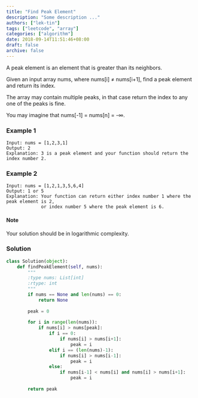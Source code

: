 ```yaml
---
title: "Find Peak Element"
description: "Some description ..."
authors: ["lek-tin"]
tags: ["leetcode", "array"]
categories: ["algorithm"]
date: 2018-09-14T11:51:46+08:00
draft: false
archive: false
---
```

A peak element is an element that is greater than its neighbors.

Given an input array nums, where nums[i] ≠ nums[i+1], find a peak element and return its index.

The array may contain multiple peaks, in that case return the index to any one of the peaks is fine.

You may imagine that nums[-1] = nums[n] = -∞.

### Example 1
```
Input: nums = [1,2,3,1]
Output: 2
Explanation: 3 is a peak element and your function should return the index number 2.
```
### Example 2
```
Input: nums = [1,2,1,3,5,6,4]
Output: 1 or 5 
Explanation: Your function can return either index number 1 where the peak element is 2, 
             or index number 5 where the peak element is 6.
```
#### Note
Your solution should be in logarithmic complexity.

### Solution
```python
class Solution(object):
    def findPeakElement(self, nums):
        """
        :type nums: List[int]
        :rtype: int
        """
        if nums == None and len(nums) == 0:
            return None
        
        peak = 0
        
        for i in range(len(nums)):
            if nums[i] > nums[peak]:
                if i == 0: 
                    if nums[i] > nums[i+1]:
                        peak = i
                elif i == (len(nums)-1):
                    if nums[i] > nums[i-1]:
                        peak = i
                else:
                    if nums[i-1] < nums[i] and nums[i] > nums[i+1]:
                        peak = i
        
        return peak
```